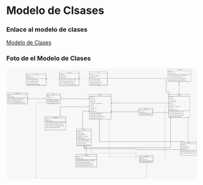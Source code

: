 # Modelo de Clsases

### Enlace al modelo de clases

[Modelo de Clases](https://app.diagrams.net/#G1QUul4-Fr28lA2ykkdYzlTKR9rC9vHEaQ)

### Foto de el Modelo de Clases
<img src="imagenes/mer.jpg" alt="MER" width="800">